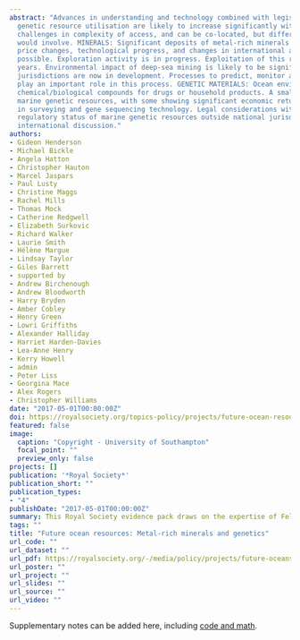 ```yaml
---
abstract: "Advances in understanding and technology combined with legislative change mean that deep-sea mining and marine
  genetic resource utilisation are likely to increase significantly within the next ten years. These resources share
  challenges in complexity of access, and can be co-located, but differ in the environmental impact that their access
  would involve. MINERALS: Significant deposits of metal-rich minerals are known to exist on the sea floor. Commodity
  price changes, technological progress, and changes in international agreements are likely to make deep-sea mining
  possible. Exploration activity is in progress. Exploitation of this resource is likely to begin within the next ten
  years. Environmental impact of deep-sea mining is likely to be significant. Regulations for exploitation beyond national
  jurisdictions are now in development. Processes to predict, monitor and limit damage are yet to be established, but will
  play an important role in this process. GENETIC MATERIALS: Ocean environments hold promise for useful
  chemical/biological compounds for drugs or household products. A small number of marketed products already exist from
  marine genetic resources, with some showing significant economic returns. The market could soon increase due to advances
  in surveying and gene sequencing technology. Legal considerations within national waters are well agreed, but the 
  regulatory status of marine genetic resources outside national jurisdiction is not settled and is subject to active
  international discussion."
authors:
- Gideon Henderson 
- Michael Bickle
- Angela Hatton
- Christopher Hauton 
- Marcel Jaspars 
- Paul Lusty
- Christine Maggs
- Rachel Mills
- Thomas Mock
- Catherine Redgwell
- Elizabeth Surkovic
- Richard Walker
- Laurie Smith
- Hélène Margue
- Lindsay Taylor
- Giles Barrett
- supported by
- Andrew Birchenough
- Andrew Bloodworth
- Harry Bryden
- Amber Cobley
- Henry Green
- Lowri Griffiths
- Alexander Halliday
- Harriet Harden-Davies
- Lea-Anne Henry
- Kerry Howell
- admin
- Peter Liss
- Georgina Mace
- Alex Rogers
- Christopher Williams
date: "2017-05-01T00:00:00Z"
doi: https://royalsociety.org/topics-policy/projects/future-ocean-resources/
featured: false
image:
  caption: "Copyright - University of Southampton"
  focal_point: ""
  preview_only: false
projects: []
publication: '*Royal Society*'
publication_short: ""
publication_types:
- "4"
publishDate: "2017-05-01T00:00:00Z"
summary: This Royal Society evidence pack draws on the expertise of Fellows of the Royal Society, and other scientists with relevant expertise, to provide a rapid and authoritative synthesis of current evidence regarding two novel classes of marine resource. While not presenting any specific recommendations, we lay out the current state of knowledge and the questions that remain to be answered.
tags: ""
title: "Future ocean resources: Metal-rich minerals and genetics"
url_code: ""
url_dataset: ""
url_pdf: https://royalsociety.org/-/media/policy/projects/future-oceans-resources/future-of-oceans-evidence-pack.pdf
url_poster: ""
url_project: ""
url_slides: ""
url_source: ""
url_video: ""
---
```


Supplementary notes can be added here, including [code and math](https://sourcethemes.com/academic/docs/writing-markdown-latex/).
